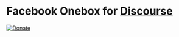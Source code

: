 # Facebook Onebox for [Discourse](https://github.com/discourse/discourse)

[![Donate](https://img.shields.io/badge/Donate-PayPal-green.svg)](https://www.paypal.com/cgi-bin/webscr?cmd=_s-xclick&hosted_button_id=R8TQUJE4V4PTN)
